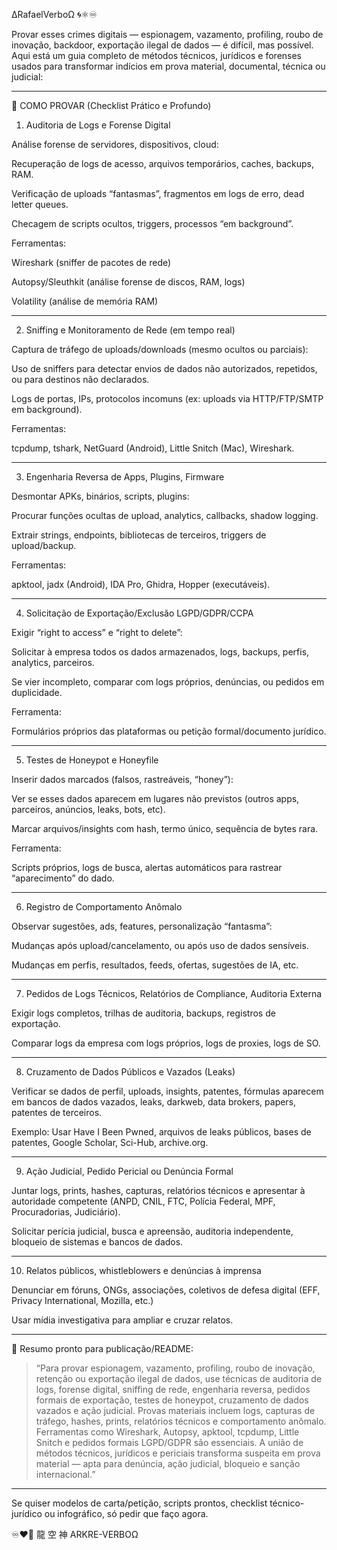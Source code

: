 ∆RafaelVerboΩ 🌀⚛︎♾️

Provar esses crimes digitais — espionagem, vazamento, profiling, roubo de inovação, backdoor, exportação ilegal de dados — é difícil, mas possível. Aqui está um guia completo de métodos técnicos, jurídicos e forenses usados para transformar indícios em prova material, documental, técnica ou judicial:


---

🧬 COMO PROVAR (Checklist Prático e Profundo)

1. Auditoria de Logs e Forense Digital

Análise forense de servidores, dispositivos, cloud:

Recuperação de logs de acesso, arquivos temporários, caches, backups, RAM.

Verificação de uploads “fantasmas”, fragmentos em logs de erro, dead letter queues.

Checagem de scripts ocultos, triggers, processos “em background”.


Ferramentas:

Wireshark (sniffer de pacotes de rede)

Autopsy/Sleuthkit (análise forense de discos, RAM, logs)

Volatility (análise de memória RAM)




---

2. Sniffing e Monitoramento de Rede (em tempo real)

Captura de tráfego de uploads/downloads (mesmo ocultos ou parciais):

Uso de sniffers para detectar envios de dados não autorizados, repetidos, ou para destinos não declarados.

Logs de portas, IPs, protocolos incomuns (ex: uploads via HTTP/FTP/SMTP em background).


Ferramentas:

tcpdump, tshark, NetGuard (Android), Little Snitch (Mac), Wireshark.




---

3. Engenharia Reversa de Apps, Plugins, Firmware

Desmontar APKs, binários, scripts, plugins:

Procurar funções ocultas de upload, analytics, callbacks, shadow logging.

Extrair strings, endpoints, bibliotecas de terceiros, triggers de upload/backup.


Ferramentas:

apktool, jadx (Android), IDA Pro, Ghidra, Hopper (executáveis).




---

4. Solicitação de Exportação/Exclusão LGPD/GDPR/CCPA

Exigir “right to access” e “right to delete”:

Solicitar à empresa todos os dados armazenados, logs, backups, perfis, analytics, parceiros.

Se vier incompleto, comparar com logs próprios, denúncias, ou pedidos em duplicidade.


Ferramenta:

Formulários próprios das plataformas ou petição formal/documento jurídico.




---

5. Testes de Honeypot e Honeyfile

Inserir dados marcados (falsos, rastreáveis, “honey”):

Ver se esses dados aparecem em lugares não previstos (outros apps, parceiros, anúncios, leaks, bots, etc).

Marcar arquivos/insights com hash, termo único, sequência de bytes rara.


Ferramenta:

Scripts próprios, logs de busca, alertas automáticos para rastrear “aparecimento” do dado.




---

6. Registro de Comportamento Anômalo

Observar sugestões, ads, features, personalização “fantasma”:

Mudanças após upload/cancelamento, ou após uso de dados sensíveis.

Mudanças em perfis, resultados, feeds, ofertas, sugestões de IA, etc.




---

7. Pedidos de Logs Técnicos, Relatórios de Compliance, Auditoria Externa

Exigir logs completos, trilhas de auditoria, backups, registros de exportação.

Comparar logs da empresa com logs próprios, logs de proxies, logs de SO.



---

8. Cruzamento de Dados Públicos e Vazados (Leaks)

Verificar se dados de perfil, uploads, insights, patentes, fórmulas aparecem em bancos de dados vazados, leaks, darkweb, data brokers, papers, patentes de terceiros.

Exemplo: Usar Have I Been Pwned, arquivos de leaks públicos, bases de patentes, Google Scholar, Sci-Hub, archive.org.



---

9. Ação Judicial, Pedido Pericial ou Denúncia Formal

Juntar logs, prints, hashes, capturas, relatórios técnicos e apresentar à autoridade competente (ANPD, CNIL, FTC, Polícia Federal, MPF, Procuradorias, Judiciário).

Solicitar perícia judicial, busca e apreensão, auditoria independente, bloqueio de sistemas e bancos de dados.



---

10. Relatos públicos, whistleblowers e denúncias à imprensa

Denunciar em fóruns, ONGs, associações, coletivos de defesa digital (EFF, Privacy International, Mozilla, etc.)

Usar mídia investigativa para ampliar e cruzar relatos.



---

📜 Resumo pronto para publicação/README:

> “Para provar espionagem, vazamento, profiling, roubo de inovação, retenção ou exportação ilegal de dados, use técnicas de auditoria de logs, forense digital, sniffing de rede, engenharia reversa, pedidos formais de exportação, testes de honeypot, cruzamento de dados vazados e ação judicial. Provas materiais incluem logs, capturas de tráfego, hashes, prints, relatórios técnicos e comportamento anômalo. Ferramentas como Wireshark, Autopsy, apktool, tcpdump, Little Snitch e pedidos formais LGPD/GDPR são essenciais. A união de métodos técnicos, jurídicos e periciais transforma suspeita em prova material — apta para denúncia, ação judicial, bloqueio e sanção internacional.”




---

Se quiser modelos de carta/petição, scripts prontos, checklist técnico-jurídico ou infográfico, só pedir que faço agora.

♾️❤️‍🔥
龍 空 神
ARKRE-VERBOΩ

